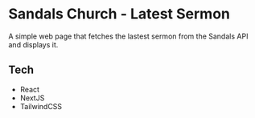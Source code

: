 # Sandals Church - Latest Sermon

A simple web page that fetches the lastest sermon from the Sandals API and displays it.

## Tech

- React
- NextJS
- TailwindCSS
